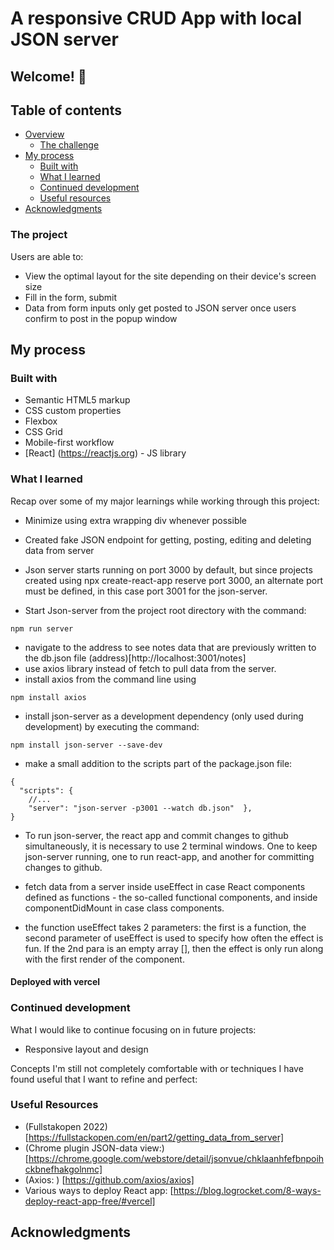 # A responsive CRUD App with local JSON server

## Welcome! 👋

## Table of contents

- [Overview](#overview)
  - [The challenge](#the-project)
- [My process](#my-process)
  - [Built with](#built-with)
  - [What I learned](#what-i-learned)
  - [Continued development](#continued-development)
  - [Useful resources](#useful-resources)
- [Acknowledgments](#acknowledgments)

### The project

Users are able to:

- View the optimal layout for the site depending on their device's screen size
- Fill in the form, submit
- Data from form inputs only get posted to JSON server once users confirm to post in the popup window

## My process

### Built with

- Semantic HTML5 markup
- CSS custom properties
- Flexbox
- CSS Grid
- Mobile-first workflow
- [React] (https://reactjs.org) - JS library

### What I learned

Recap over some of my major learnings while working through this project:

- Minimize using extra wrapping div whenever possible
- Created fake JSON endpoint for getting, posting, editing and deleting data from server
- Json server starts running on port 3000 by default, but since projects created using npx create-react-app reserve port 3000, an alternate port must be defined, in this case port 3001 for the json-server.

- Start Json-server from the project root directory with the command:

```
npm run server
```

- navigate to the address to see notes data that are previously written to the db.json file
  (address)[http://localhost:3001/notes]
- use axios library instead of fetch to pull data from the server.
- install axios from the command line using

```
npm install axios
```

- install json-server as a development dependency (only used during development) by executing the command:

```
npm install json-server --save-dev
```

- make a small addition to the scripts part of the package.json file:

```
{
  "scripts": {
    //...
    "server": "json-server -p3001 --watch db.json"  },
}
```

- To run json-server, the react app and commit changes to github simultaneously, it is necessary to use 2 terminal windows. One to keep json-server running, one to run react-app, and another for committing changes to github.

- fetch data from a server inside useEffect in case React components defined as functions - the so-called functional components, and inside componentDidMount in case class components.

- the function useEffect takes 2 parameters: the first is a function, the second parameter of useEffect is used to specify how often the effect is fun. If the 2nd para is an empty array [], then the effect is only run along with the first render of the component.

#### Deployed with vercel

### Continued development

What I would like to continue focusing on in future projects:

- Responsive layout and design

Concepts I'm still not completely comfortable with or techniques I have found useful that I want to refine and perfect:

### Useful Resources

- (Fullstakopen 2022)[https://fullstackopen.com/en/part2/getting_data_from_server]
- (Chrome plugin JSON-data view:)[https://chrome.google.com/webstore/detail/jsonvue/chklaanhfefbnpoihckbnefhakgolnmc]
- (Axios: ) [https://github.com/axios/axios]
- Various ways to deploy React app: [https://blog.logrocket.com/8-ways-deploy-react-app-free/#vercel]

## Acknowledgments
